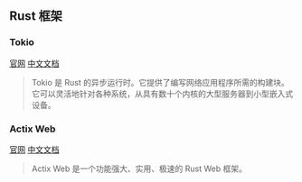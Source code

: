 ## Rust 框架

### Tokio
[官网](https://tokio.rs/)
[中文文档](https://tokio-zh.github.io/document/)
> Tokio 是 Rust 的异步运行时。它提供了编写网络应用程序所需的构建块。它可以灵活地针对各种系统，从具有数十个内核的大型服务器到小型嵌入式设备。

### Actix Web
[官网](https://actix.rs/)
[中文文档](https://tech-cn.github.io/actix-website/)
> Actix Web 是一个功能强大、实用、极速的 Rust Web 框架。
